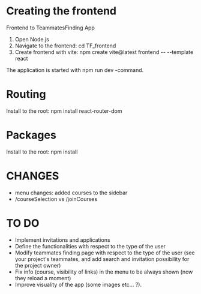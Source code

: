 # Creating the frontend
Frontend to TeammatesFinding App

1. Open Node.js
2. Navigate to the frontend: cd TF_frontend
3. Create frontend with vite: npm create vite@latest frontend -- --template react

The application is started with npm run dev -command.

# Routing 
Install to the root: npm install react-router-dom

# Packages
Install to the root: npm install

# CHANGES 
- menu changes: added courses to the sidebar
- /courseSelection vs /joinCourses

# TO DO

- Implement invitations and applications
- Define the functionalities with respect to the type of the user 
- Modify teammates finding page with respect to the type of the user (see your project's teammates, and add search and invitation possibility for the project owner)
- Fix info (course, visibility of links) in the menu to be always shown (now they reload a moment)
- Improve visuality of the app (some images etc... ?).


